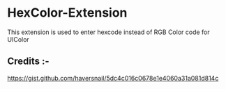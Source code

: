 # HexColor-Extension
This extension is used to enter hexcode instead of RGB Color code for UIColor

## Credits :- 
https://gist.github.com/haversnail/5dc4c016c0678e1e4060a31a081d814c
